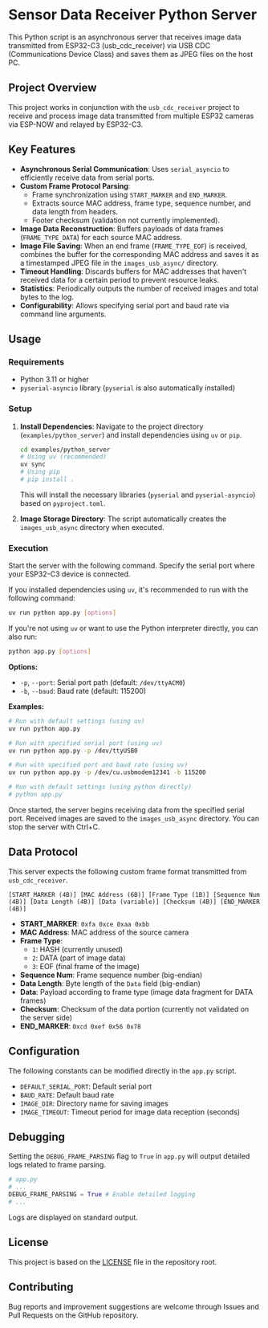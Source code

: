 # Sensor Data Receiver Python Server

This Python script is an asynchronous server that receives image data transmitted from ESP32-C3 (usb_cdc_receiver) via USB CDC (Communications Device Class) and saves them as JPEG files on the host PC.

## Project Overview

This project works in conjunction with the `usb_cdc_receiver` project to receive and process image data transmitted from multiple ESP32 cameras via ESP-NOW and relayed by ESP32-C3.

## Key Features

-   **Asynchronous Serial Communication**: Uses `serial_asyncio` to efficiently receive data from serial ports.
-   **Custom Frame Protocol Parsing**:
    -   Frame synchronization using `START_MARKER` and `END_MARKER`.
    -   Extracts source MAC address, frame type, sequence number, and data length from headers.
    -   Footer checksum (validation not currently implemented).
-   **Image Data Reconstruction**: Buffers payloads of data frames (`FRAME_TYPE_DATA`) for each source MAC address.
-   **Image File Saving**: When an end frame (`FRAME_TYPE_EOF`) is received, combines the buffer for the corresponding MAC address and saves it as a timestamped JPEG file in the `images_usb_async/` directory.
-   **Timeout Handling**: Discards buffers for MAC addresses that haven't received data for a certain period to prevent resource leaks.
-   **Statistics**: Periodically outputs the number of received images and total bytes to the log.
-   **Configurability**: Allows specifying serial port and baud rate via command line arguments.

## Usage

### Requirements

-   Python 3.11 or higher
-   `pyserial-asyncio` library (`pyserial` is also automatically installed)

### Setup

1.  **Install Dependencies**:
    Navigate to the project directory (`examples/python_server`) and install dependencies using `uv` or `pip`.
    ```bash
    cd examples/python_server
    # Using uv (recommended)
    uv sync
    # Using pip
    # pip install .
    ```
    This will install the necessary libraries (`pyserial` and `pyserial-asyncio`) based on `pyproject.toml`.

2.  **Image Storage Directory**:
    The script automatically creates the `images_usb_async` directory when executed.

### Execution

Start the server with the following command. Specify the serial port where your ESP32-C3 device is connected.

If you installed dependencies using `uv`, it's recommended to run with the following command:

```bash
uv run python app.py [options]
```

If you're not using `uv` or want to use the Python interpreter directly, you can also run:

```bash
python app.py [options]
```

**Options:**

-   `-p`, `--port`: Serial port path (default: `/dev/ttyACM0`)
-   `-b`, `--baud`: Baud rate (default: 115200)

**Examples:**

```bash
# Run with default settings (using uv)
uv run python app.py

# Run with specified serial port (using uv)
uv run python app.py -p /dev/ttyUSB0

# Run with specified port and baud rate (using uv)
uv run python app.py -p /dev/cu.usbmodem12341 -b 115200

# Run with default settings (using python directly)
# python app.py
```

Once started, the server begins receiving data from the specified serial port. Received images are saved to the `images_usb_async` directory. You can stop the server with Ctrl+C.

## Data Protocol

This server expects the following custom frame format transmitted from `usb_cdc_receiver`.

```
[START_MARKER (4B)] [MAC Address (6B)] [Frame Type (1B)] [Sequence Num (4B)] [Data Length (4B)] [Data (variable)] [Checksum (4B)] [END_MARKER (4B)]
```

-   **START_MARKER**: `0xfa 0xce 0xaa 0xbb`
-   **MAC Address**: MAC address of the source camera
-   **Frame Type**:
    -   `1`: HASH (currently unused)
    -   `2`: DATA (part of image data)
    -   `3`: EOF (final frame of the image)
-   **Sequence Num**: Frame sequence number (big-endian)
-   **Data Length**: Byte length of the `Data` field (big-endian)
-   **Data**: Payload according to frame type (image data fragment for DATA frames)
-   **Checksum**: Checksum of the data portion (currently not validated on the server side)
-   **END_MARKER**: `0xcd 0xef 0x56 0x78`

## Configuration

The following constants can be modified directly in the `app.py` script.

-   `DEFAULT_SERIAL_PORT`: Default serial port
-   `BAUD_RATE`: Default baud rate
-   `IMAGE_DIR`: Directory name for saving images
-   `IMAGE_TIMEOUT`: Timeout period for image data reception (seconds)

## Debugging

Setting the `DEBUG_FRAME_PARSING` flag to `True` in `app.py` will output detailed logs related to frame parsing.

```python
# app.py
# ...
DEBUG_FRAME_PARSING = True # Enable detailed logging
# ...
```

Logs are displayed on standard output.

## License

This project is based on the [LICENSE](../../LICENSE) file in the repository root.

## Contributing

Bug reports and improvement suggestions are welcome through Issues and Pull Requests on the GitHub repository.
